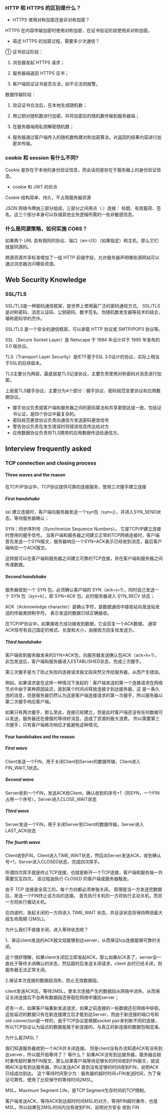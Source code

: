 
### HTTP 和 HTTPS 的区别是什么？

- HTTPS 使用对称加密还是非对称加密？

HTTPS 在内容传输加密时使用对称加密，在证书验证阶段使用非对称加密。

- 简述 HTTPS 的加密过程，需要多少次通信？

① 证书验证阶段：

1) 浏览器发起 HTTPS 请求；

2) 服务器端返回 HTTPS 证书；

3) 客户端验证证书是否合法，如不合法则报警。

数据传输阶段：

1) 验证证书合法后，在本地生成随机数；

2) 用公钥对随机数进行加密，并将加密后的随机数传输到服务器端；

3) 在服务器端用私钥解密随机数；

4) 服务器通过客户端传入的随机数构建对称加密算法，对返回的结果内容进行加密并传输。

### cookie 和 session 有什么不同?

Cookie 是存在于本地的身份验证信息，而会话则是存在于服务器上的身份验证信息。

- cookie 和 JWT 的优点

Cookie 结构简单、持久，不占用服务器资源

JSON 网络令牌由三部分组成，三部分之间用点（.）连接： 标题、有效载荷、签名，这三个部分本身可以存储其他业务逻辑所需的一些非敏感信息。

### 什么是同源策略，如何实施 CORS？

如果两个 URL 具有相同的协议、端口（en-US）（如果指定）和主机，那么它们就是同源的。

跨源资源共享标准增加了一组 HTTP 前缀字段，允许服务器声明哪些源网站可以通过浏览器访问哪些资源。

## Web Security Knowledge

### SSL/TLS

SSL/TLS是一种密码通信框架，是世界上使用最广泛的密码通信方式。 SSL/TLS是对称密码、消息认证码、公钥密码、数字签名、伪随机数发生器等技术的结合，堪称密码学的杰作。

SSL/TLS 是一个安全的通信框架，可以承载 HTTP 协议或 SMTP/POP3 协议等。

SSL（Secure Socket Layer）是 Netscape 于 1994 年设计并于 1995 年发布的 3.0 版协议。

TLS（Transport Layer Security）是IETF基于SSL 3.0设计的协议，实际上相当于SSL的后续版本。

TLS主要分为两层，最底层是TLS记录协议，主要负责使用对称密码对消息进行加密。

上层是TLS握手协议，主要分为4个部分：握手协议、密码规范变更协议和应用数据协议。

- 握手协议负责就客户端和服务器之间的密码算法和共享密钥达成一致，包括证书认证，是四个协议中最复杂的。
- 密码规范更改协议负责向通信方发送密码更改信号
- 警告协议负责在发生错误时将错误信息传达给对方
- 应用数据协议负责将TLS携带的应用数据传送给通信方。

## Interview frequently asked

### TCP connection and closing process

#### Three waves and the reason

在TCP/IP协议中，TCP协议提供可靠的连接服务，使用三次握手建立连接

##### First handshake

(a) 建立连接时，客户端向服务器发送一个syn包（syn=j），并进入SYN_SEND状态，等待服务器确认；

SYN：同步序列号（Synchronize Sequence Numbers）。 它是TCP/IP建立连接时使用的握手信号。 当客户端和服务器之间建立正常的TCP网络连接时，客户端首先发送一个SYN报文，服务器响应一个SYN+ACK表示已经收到消息，最后客户端响应一个ACK报文。

这样就可以在客户端和服务器之间建立可靠的TCP连接，并在客户端和服务器之间传递数据。

##### Second handshake

服务器收到一个 SYN 包，必须确认客户端的 SYN（ack=j+1），同时自己发送一个 SYN 包（syn=k），即 SYN+ACK 包，此时服务器进入 SYN_RECV 状态；

ACK（Acknowledge character）是确认字符，是数据通信中接收站向发送站发送的传输类控制字符。 表示发送的数据已经正确接收。

在TCP/IP协议中，如果接收方成功接收到数据，它会回复一个ACK数据。 通常ACK信号有自己固定的格式、长度和大小，由接收方回复给发送方。

##### Third handshake

客户端收到服务器发来的SYN+ACK包，向服务器发送确认包ACK（ack=k+1），此包发送后，客户端和服务器进入ESTABLISHED状态，完成三次握手。

第三次握手是为了防止失败的连接请求报文段突然又传给服务器，从而产生错误。

例如，如果请求是在这样一种情况下发起的：客户端发送的第一个连接请求在网络节点中由于某种原因延迟，直到某个时间点释放连接才到达服务器，这 是一条久违的消息，但是服务器仍然认为这是客户端连接请求的第一次握手，所以服务器以第二次握手响应客户端。

如果只有两次握手，那么至此，连接已经建立，但是此时客户端还没有任何数据可以发送，服务器还在傻傻的等待好消息，造成了资源的极大浪费。 所以需要第三次握手，只有客户端再次响应才能避免这种情况。

#### Four handshakes and the reason

##### First wave

Client发送一个FIN，用于关闭Client到Server的数据传输，Client进入FIN_WAIT_1状态。

##### Second wave

Server收到一个FIN，发送ACK给Client，确认收到的序号+1（同SYN，一个FIN占用一个序号），Server进入CLOSE_WAIT状态

##### Third wave

Server发送一个FIN，用于关闭Server到Client的数据传输，Server进入LAST_ACK状态

##### The fourth wave

Client收到FIN，Client进入TIME_WAIT状态，然后向Server发送ACK，收到确认号+1，Server进入CLOSED状态，完成四次挥手。

所谓四次挥手就是终止TCP连接，也就是断开一个TCP连接，客户端和服务端一共需要交互四次。 该过程由执行 CLOSED 的客户端或服务器触发。

由于 TCP 连接是全双工的，每个方向都必须单独关闭。 原理是当一方发送完数据后，发送一个FIN终止该方向的连接。 首先执行关机的一方将执行主动关机，而另一方将执行被动关机。

在四波时，发起关闭的一方将进入 TIME_WAIT 状态，并且该状态将保持两倍最大段生命周期 (2MSL)。

为什么我们不直接关闭，进入等待状态呢？

1、保证client发送的ACK报文段能够到达server，从而保证tcp连接能够可靠的关闭。

这个很好理解，如果client关闭后立即发起ACK，那么如果ACK丢了，server会一直处于等待关闭确认的状态，然后超时后发送关闭请求，client 此时已经关闭，则服务器无法正常关闭。

2.保证本次连接的数据段消失，防止无效数据段。

client发送ACK后，等待2MSL，使本次连接产生的数据段从网络中消失，从而保证关闭连接后不会再有数据段还徘徊在网络中骚扰server；

还有一点，如果客户端重新发送请求，如果之前连接的一些数据还在网络中徘徊，这些延迟的数据只有在新连接建立后才能到达Server，而由于新连接的端口号和 old connection是一样的，由于TCP协议是根据socket pair来判断不同的连接，所以TCP协议认为延迟的数据是属于新连接的，与真正的新连接的数据包相混淆。

为什么是2MSL？

我们知道服务器收到一个ACK并关闭连接。 但是client没有办法知道ACK有没有到达server，所以就开始等待了？ 等什么？ 如果ACK没有到达服务器，服务器会超时重传超时重传FIN报文，那么如果客户端等待足够长的时间收到FIN报文，就说明ACK没有到达服务器，所以发送ACK 直到没有足够的时间收到FIN，说明ACK已经成功到达。 这个等待时间至少为：服务器的超时时间+FIN发送时间，为了保证可靠性，使用了比较保守的等待时间2MSL。

MSL，Maximum Segment Life，是TCP Segment生存时间的TCP限制。

客户端发送ACK，等待ACK到达超时时间MSL的对方，等待FIN超时重传，也是MSL，所以如果在2MSL时间内没有收到FIN，说明对方安全 收到 FIN
